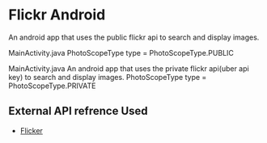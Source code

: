 # Flickr Android

 An android app that uses the public flickr api to search and display images.

 MainActivity.java
 PhotoScopeType type = PhotoScopeType.PUBLIC

 MainActivity.java
 An android app that uses the private flickr api(uber api key) to search and display images.
 PhotoScopeType type = PhotoScopeType.PRIVATE


## External API refrence Used

- [Flicker](https://www.flickr.com/services/api/flickr.photos.search.html)

